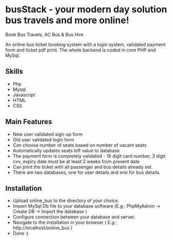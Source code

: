 
# busStack - your modern day solution bus travels and more online!

Book Bus Travels, AC Bus & Bus Hire

An online bus ticket booking system with a login system, validated 
payment form and ticket pdf print. 
The whole backend is coded in core PHP and MySql.
## Skills
* Php
* Mysql
* Javascript
* HTML
* CSS
## Main Features
* New user validated sign-up form
* Old user validated login form
* Can choose number of seats based on number of vacant seats
* Automatically updates seats left value to database
* The payment form is completely validated - 16 digit card number, 3 digit cvv, expiry date must be at least 2 weeks from present date
* Can print the ticket with all passenger and bus details already set.
* There are two databases, one for user details and one for bus details.
## Installation
* Upload online_bus to the directory of your choice.
* Import MySql Db file to your database software (E.g : PhpMyAdmin -> Create DB -> Import the database )
* Configure connection between your database and server.
* Navigate to the installation in your browser ( E.g : http://localhost/online_bus )
* Done :)

